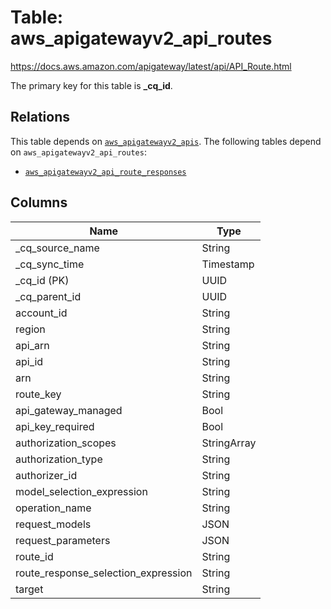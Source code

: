# Table: aws_apigatewayv2_api_routes

https://docs.aws.amazon.com/apigateway/latest/api/API_Route.html

The primary key for this table is **_cq_id**.

## Relations
This table depends on [`aws_apigatewayv2_apis`](aws_apigatewayv2_apis.md).
The following tables depend on `aws_apigatewayv2_api_routes`:
  - [`aws_apigatewayv2_api_route_responses`](aws_apigatewayv2_api_route_responses.md)

## Columns
| Name          | Type          |
| ------------- | ------------- |
|_cq_source_name|String|
|_cq_sync_time|Timestamp|
|_cq_id (PK)|UUID|
|_cq_parent_id|UUID|
|account_id|String|
|region|String|
|api_arn|String|
|api_id|String|
|arn|String|
|route_key|String|
|api_gateway_managed|Bool|
|api_key_required|Bool|
|authorization_scopes|StringArray|
|authorization_type|String|
|authorizer_id|String|
|model_selection_expression|String|
|operation_name|String|
|request_models|JSON|
|request_parameters|JSON|
|route_id|String|
|route_response_selection_expression|String|
|target|String|